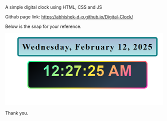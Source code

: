 A simple digital clock using HTML, CSS and JS

Github page link: https://abhishek-d-p.github.io/Digital-Clock/

Below is the snap for your reference.

![Snapshot of the page](image.png)


Thank you.